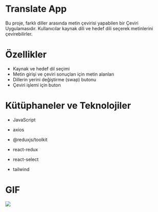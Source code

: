 # Translate App 
Bu proje, farklı diller arasında metin çevirisi yapabilen bir Çeviri Uygulamasıdır. Kullanıcılar kaynak dili ve hedef dili seçerek metinlerini çevirebilirler.

# Özellikler

- Kaynak ve hedef dil seçimi
- Metin girişi ve çeviri sonuçları için metin alanları
- Dillerin yerini değiştirme (swap) butonu
- Çeviri işlemi için buton


# Kütüphaneler ve Teknolojiler

- JavaScript

- axios

- @reduxjs/toolkit

- react-redux

- react-select

- tailwind

# GIF

![](./images/screen-recording_20240719042304.gif)
